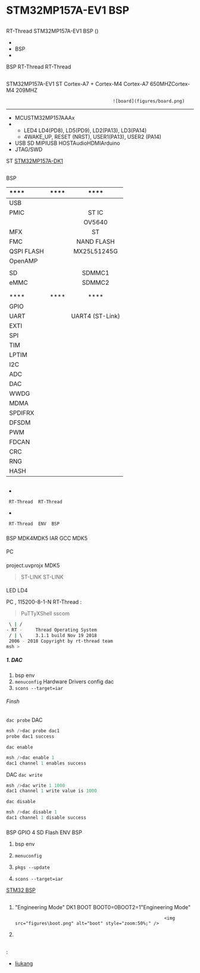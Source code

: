 # STM32MP157A-EV1  BSP 

## 

 RT-Thread  STM32MP157A-EV1  BSP () 



- 
- BSP 
- 

 BSP RT-Thread  RT-Thread 

## 

STM32MP157A-EV1  ST  Cortex-A7  + Cortex-M4 Cortex-A7  650MHZCortex-M4  209MHZ



											![board](figures/board.png)

 **** 

- MCUSTM32MP157AAAx
- 
  - LED4 LD4(PD8), LD5(PD9), LD2(PA13), LD3(PA14)
  - 4WAKE_UP, RESET (NRST), USER1(PA13), USER2 (PA14)
- USB SD MIPIUSB HOSTAudioHDMIArduino
-  JTAG/SWD

 ST  [STM32MP157A-DK1 ](https://www.st.com/content/st_com/zh/products/evaluation-tools/product-evaluation-tools/mcu-mpu-eval-tools/stm32-mcu-mpu-eval-tools/stm32-discovery-kits/stm32mp157a-dk1.html)

## 

 BSP 

| ****   | **** |    ****     |
| :------------- | :----------: | :-------------: |
| USB      |          |                 |
| PMIC           |      | ST  IC  |
|          |      |     OV5640      |
| MFX            |      | ST  |
| FMC            |      |   NAND FLASH    |
| QSPI FLASH     |      |   MX25L51245G   |
| OpenAMP        |      |         |
|  |      |                 |
| SD           |      |     SDMMC1      |
| eMMC           |      |     SDMMC2      |
|          |      |     |
|        |      |                 |
| ****   | **** |    ****     |
| GPIO           |          |                 |
| UART           |          | UART4 (ST-Link) |
| EXTI           |          |                 |
| SPI            |          |                 |
| TIM            |          |                 |
| LPTIM          |          |                 |
| I2C            |          |             |
| ADC            |          |                 |
| DAC            |          |                 |
| WWDG           |          |                 |
| MDMA           |      |                 |
| SPDIFRX        |      |                 |
| DFSDM          |      |                 |
| PWM            |      |                 |
| FDCAN          |      |                 |
| CRC            |      |                 |
| RNG            |      |                 |
| HASH           |      |                 |


## 



- 

     RT-Thread  RT-Thread  

- 

     RT-Thread  ENV  BSP 


### 

 BSP  MDK4MDK5  IAR  GCC  MDK5 

#### 

 PC

#### 

 project.uvprojx  MDK5 

>  ST-LINK  ST-LINK 

#### 

 LED  LD4 

 PC , 115200-8-1-N RT-Thread :

>  PuTTyXShell sscom

```bash
 \ | /
- RT -     Thread Operating System
 / | \     3.1.1 build Nov 19 2018
 2006 - 2018 Copyright by rt-thread team
msh >
```
#### 
##### 1. DAC

1.  bsp  env 
2. `menuconfig`  Hardware Drivers config  dac
3.   `scons --target=iar` 

###### Finsh

 `dac probe`  DAC 

```c
msh />dac probe dac1
probe dac1 success
```

 `dac enable` 

```c
msh />dac enable 1
dac1 channel 1 enables success
```

 DAC  `dac write` 

```c
msh />dac write 1 1000
dac1 channel 1 write value is 1000
```

 `dac disable` 

```c
msh />dac disable 1
dac1 channel 1 disable success
```

### 

 BSP  GPIO  4  SD Flash  ENV BSP 

1.  bsp  env 

2. `menuconfig`

3. `pkgs --update`

4. `scons --target=iar` 

 [STM32  BSP ](../docs/STM32BSP.md)

## 

1.  "Engineering Mode"   DK1 BOOT BOOT0=0BOOT2=1"Engineering Mode"

   																<img src="figures\boot.png" alt="boot" style="zoom:50%;" />

2. 

## 

:

- [liukang](https://github.com/thread-liu) 

